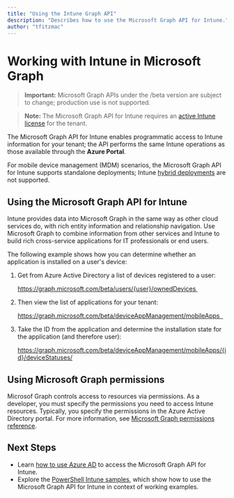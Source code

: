 ```yaml
---
title: "Using the Intune Graph API"
description: "Describes how to use the Microsoft Graph API for Intune."
author: "tfitzmac"
---
```


# Working with Intune in Microsoft Graph  

> **Important:** Microsoft Graph APIs under the /beta version are subject to change; production use is not supported.

> **Note:** The Microsoft Graph API for Intune requires an [active Intune license](https://go.microsoft.com/fwlink/?linkid=839381) for the tenant.

The Microsoft Graph API for Intune enables programmatic access to Intune information for your tenant; the API performs the same Intune operations as those available through the **Azure Portal**.  

For mobile device management (MDM) scenarios, the Microsoft Graph API for Intune supports standalone deployments; Intune [hybrid deployments](https://docs.microsoft.com/en-us/sccm/mdm/understand/choose-between-standalone-intune-and-hybrid-mobile-device-management) are not supported. 

## Using the Microsoft Graph API for Intune

Intune provides data into Microsoft Graph in the same way as other cloud services do, with rich entity information and relationship navigation. Use Microsoft Graph to combine information from other services and Intune to build rich cross-service applications for IT professionals or end users.     

The following example shows how you can determine whether an application is installed on a user's device: 

1. Get from Azure Active Directory a list of devices registered to a user: 

    https://graph.microsoft.com/beta/users/{user}/ownedDevices 

2. Then view the list of applications for your tenant: 

    https://graph.microsoft.com/beta/deviceAppManagement/mobileApps  

3. Take the ID from the application and determine the installation state for the application (and therefore user):

    https://graph.microsoft.com/beta/deviceAppManagement/mobileApps/{id}/deviceStatuses/


## Using Microsoft Graph permissions

Microsof Graph controls access to resources via permissions. As a developer, you must specify the permissions you need to access Intune resources. Typically, you specify the permissions in the Azure Active Directory portal. For more information, see [Microsoft Graph permissions reference](https://docs.microsoft.com/en-us/graph/permissions-reference).

## Next Steps

- Learn [how to use Azure AD](https://docs.microsoft.com/en-us/intune/intune-graph-apis) to access the Microsoft Graph API for Intune.  
- Explore the [PowerShell Intune samples](https://github.com/microsoftgraph/powershell-intune-samples), which show how to use the Microsoft Graph API for Intune in context of working examples.

